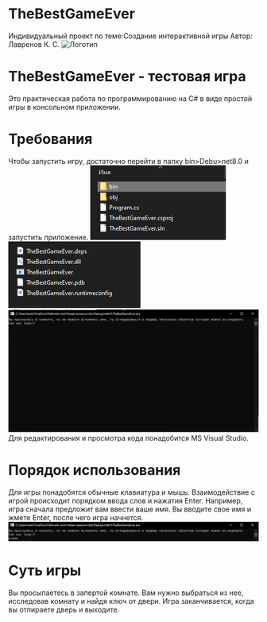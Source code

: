 # TheBestGameEver
 Индивидуальный проект по теме:Создание интерактивной игры
 Автор: Лавренов К. С.
![Логотип](https://octodex.github.com/images/orderedlistocat.png "Логотип GitHub")
# TheBestGameEver - тестовая игра
Это практическая работа по программированию на C# в виде простой игры в консольном приложении.
# Требования
Чтобы запустить игру, достаточно перейти в папку bin>Debu>net8.0 и запустить приложение.
![alt text](image.PNG)
![alt text](image-1.PNG)
![alt text](image-2.PNG)
Для редактирования и просмотра кода понадобится MS Visual Studio.
# Порядок использования
Для игры понадобятся обычные клавиатура и мышь. Взаимодействие с игрой происходит порядком ввода слов и нажатия Enter.
Например, игра сначала предложит вам ввести ваше имя. Вы вводите свое имя и жмете Enter, после чего игра начнется.
![alt text](image-3.PNG)

# Суть игры
Вы просыпаетесь в запертой комнате.
Вам нужно выбраться из нее, исследовав комнату и найдя ключ от двери. Игра заканчивается, когда вы отпираете дверь и выходите.
